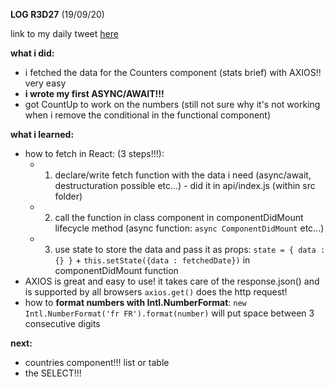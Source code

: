 **LOG R3D27** (19/09/20)

link to my daily tweet [here](https://twitter.com/Nightcoder2/status/1307221527272787973)


**what i did:**

- i fetched the data for the Counters component (stats brief) with AXIOS!! very easy
- **i wrote my first ASYNC/AWAIT!!!**
- got CountUp to work on the numbers (still not sure why it's not working when i remove the conditional in the functional component)

**what i learned:**

- how to fetch in React: (3 steps!!!):
  - 1. declare/write fetch function with the data i need (async/await, destructuration possible etc...) -  did it in api/index.js (within src folder)
  - 2. call the function in class component in componentDidMount lifecycle method (async function: `async ComponentDidMount` etc...)
  - 3. use state to store the data and pass it as props: `state = { data :{} }` + `this.setState({data : fetchedDate})` in componentDidMount function 
- AXIOS is great and easy to use! it takes care of the response.json() and is supported by all browsers
`axios.get()` does the http request!
- how to **format numbers with Intl.NumberFormat**: `new Intl.NumberFormat('fr FR').format(number)` will put space between 3 consecutive digits

**next:**
   
- countries component!!! list or table 
- the SELECT!!!




 
